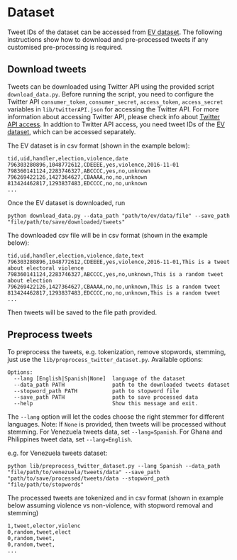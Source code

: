# Dataset
Tweet IDs of the dataset can be accessed from [EV dataset](http://researchdata.gla.ac.uk/564/).
The following instructions show how to download and pre-processed tweets if any customised pre-processing is required.
 
## Download tweets
Tweets can be downloaded using Twitter API using the provided script ``download_data.py``. Before running the script, you need to configure the Twitter API ``consumer_token``, ``consumer_secret``, ``access_token``, ``access_secret`` variables in ```lib/twitterAPI.json``` for accessing the Twitter API.
For more information about accessing Twitter API, please check info about [Twitter API access](https://developer.twitter.com/en/apply-for-access.html). In addtion to Twitter API access, you need tweet IDs of the [EV dataset](http://researchdata.gla.ac.uk/564/), which can be accessed separately. 

The EV dataset is in csv format (shown in the example below):
```
tid,uid,handler,election,violence,date
796303280896,1048772612,CDEEEE,yes,violence,2016-11-01
798360141124,2283746327,ABCCCC,yes,no,unknown
796269422126,1427364627,CBAAAA,no,no,unknown
813424462817,1293837483,EDCCCC,no,no,unknown
...
```

Once the EV dataset is downloaded, run
```
python download_data.py --data_path "path/to/ev/data/file" --save_path "file/path/to/save/downloaded/tweets"
```
The downloaded csv file will be in csv format (shown in the example below):
```
tid,uid,handler,election,violence,date,text
796303280896,1048772612,CDEEEE,yes,violence,2016-11-01,This is a tweet about electoral violence
798360141124,2283746327,ABCCCC,yes,no,unknown,This is a random tweet about election
796269422126,1427364627,CBAAAA,no,no,unknown,This is a random tweet
813424462817,1293837483,EDCCCC,no,no,unknown,This is a random tweet
...
```
Then tweets will be saved to the file path provided.

## Preprocess tweets
To preprocess the tweets, e.g. tokenization, remove stopwords, stemming, just use the ```lib/preprocess_twitter_dataset.py```.
Available options:
```
Options:
  --lang [English|Spanish|None]  language of the dataset
  --data_path PATH               path to the downloaded tweets dataset
  --stopword_path PATH           path to stopword file
  --save_path PATH               path to save processed data
  --help                         Show this message and exit.
```
The ``` --lang ``` option will let the codes choose the right stemmer for different languages. Note: If ```None``` is provided, then tweets will be processed without stemming.
For Venezuela tweets data, set ```--lang=Spanish```. For Ghana and Philippines tweet data, set ```--lang=English```.

e.g. for Venezuela tweets dataset:
```
python lib/preprocess_twitter_dataset.py --lang Spanish --data_path "file/path/to/venezuela/tweets/data" --save_path "path/to/save/processed/tweets/data --stopword_path "file/path/to/stopwords"
```
The processed tweets are tokenized and in csv format (shown in example below assuming violence vs non-violence, with stopword removal and stemming)
```
1,tweet,elector,violenc
0,random,tweet,elect
0,random,tweet,
0,random,tweet,
...
```
